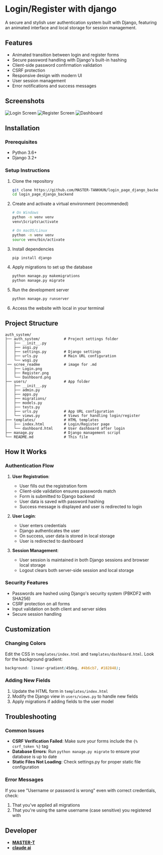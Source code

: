 # Login/Register with django

A secure and stylish user authentication system built with Django, featuring an animated interface and local storage for session management.

## Features

- Animated transition between login and register forms
- Secure password handling with Django's built-in hashing
- Client-side password confirmation validation
- CSRF protection
- Responsive design with modern UI
- User session management
- Error notifications and success messages

## Screenshots

![Login Screen](screen_readme/Login.png "Login Screen")
![Register Screen](screen_readme/Register.png "Register Screen")
![Dashboard](screen_readme/dashboard.png "Dashboard")

## Installation

### Prerequisites

- Python 3.6+
- Django 3.2+

### Setup Instructions

1. Clone the repository
   ```bash
   git clone https://github.com/MASTER-TANKHUN/login_page_django_backend.git
   cd login_page_django_backend
   ```

2. Create and activate a virtual environment (recommended)
   ```bash
   # On Windows
   python -m venv venv
   venv\Scripts\activate

   # On macOS/Linux
   python -m venv venv
   source venv/bin/activate
   ```

3. Install dependencies
   ```bash
   pip install django
   ```

4. Apply migrations to set up the database
   ```bash
   python manage.py makemigrations
   python manage.py migrate
   ```

5. Run the development server
   ```bash
   python manage.py runserver
   ```

6. Access the website with local in your terminal

## Project Structure

```
auth_system/
├── auth_system/           # Project settings folder
│   ├── __init__.py
│   ├── asgi.py
│   ├── settings.py        # Django settings
│   ├── urls.py            # Main URL configuration
│   └── wsgi.py
│── scree_readme           # image for .md
│   ├── Login.png
│   ├── Register.png
│   └── Dashboard.png
├── users/                 # App folder
│   ├── __init__.py
│   ├── admin.py
│   ├── apps.py
│   ├── migrations/
│   ├── models.py
│   ├── tests.py
│   ├── urls.py            # App URL configuration
│   └── views.py           # Views for handling login/register
├── templates/             # HTML templates
│   ├── index.html         # Login/Register page
│   └── dashboard.html     # User dashboard after login
├── manage.py              # Django management script
└── README.md              # This file
```

## How It Works

### Authentication Flow

1. **User Registration**:
   - User fills out the registration form
   - Client-side validation ensures passwords match
   - Form is submitted to Django backend
   - User data is saved with password hashing
   - Success message is displayed and user is redirected to login

2. **User Login**:
   - User enters credentials
   - Django authenticates the user
   - On success, user data is stored in local storage
   - User is redirected to dashboard

3. **Session Management**:
   - User session is maintained in both Django sessions and browser local storage
   - Logout clears both server-side session and local storage

### Security Features

- Passwords are hashed using Django's security system (PBKDF2 with SHA256)
- CSRF protection on all forms
- Input validation on both client and server sides
- Secure session handling

## Customization

### Changing Colors

Edit the CSS in `templates/index.html` and `templates/dashboard.html`. Look for the background gradient:

```css
background: linear-gradient(45deg, #4b6cb7, #182848);
```

### Adding New Fields

1. Update the HTML form in `templates/index.html`
2. Modify the Django view in `users/views.py` to handle new fields
3. Apply migrations if adding fields to the user model

## Troubleshooting

### Common Issues

- **CSRF Verification Failed**: Make sure your forms include the `{% csrf_token %}` tag
- **Database Errors**: Run `python manage.py migrate` to ensure your database is up to date
- **Static Files Not Loading**: Check settings.py for proper static file configuration

### Error Messages

If you see "Username or password is wrong" even with correct credentials, check:
1. That you've applied all migrations
2. That you're using the same username (case sensitive) you registered with

## Developer

- **[MASTER-T](https://github.com/MASTER-TANKHUN)**
- **[claude ai](https://claude.ai)**
